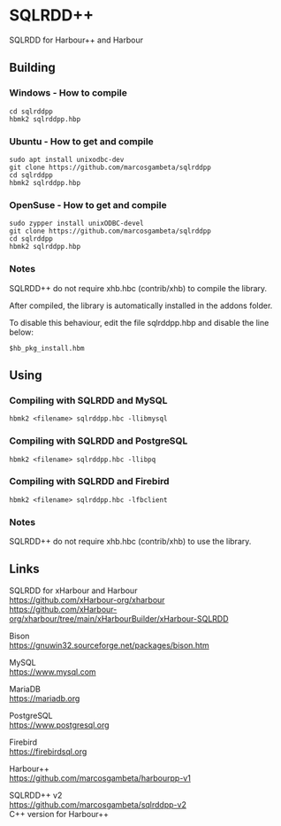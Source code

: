 # SQLRDD++

SQLRDD for Harbour++ and Harbour

## Building

### Windows - How to compile
```Batch
cd sqlrddpp
hbmk2 sqlrddpp.hbp
```

### Ubuntu - How to get and compile
```Batch
sudo apt install unixodbc-dev
git clone https://github.com/marcosgambeta/sqlrddpp
cd sqlrddpp
hbmk2 sqlrddpp.hbp
```

### OpenSuse - How to get and compile
```Batch
sudo zypper install unixODBC-devel
git clone https://github.com/marcosgambeta/sqlrddpp
cd sqlrddpp
hbmk2 sqlrddpp.hbp
```

### Notes

SQLRDD++ do not require xhb.hbc (contrib/xhb) to compile the library.

After compiled, the library is automatically installed in the addons folder.

To disable this behaviour, edit the file sqlrddpp.hbp and disable the line below:

```
$hb_pkg_install.hbm
```

## Using

### Compiling with SQLRDD and MySQL
```Batch
hbmk2 <filename> sqlrddpp.hbc -llibmysql
```

### Compiling with SQLRDD and PostgreSQL
```Batch
hbmk2 <filename> sqlrddpp.hbc -llibpq
```

### Compiling with SQLRDD and Firebird
```Batch
hbmk2 <filename> sqlrddpp.hbc -lfbclient
```
### Notes

SQLRDD++ do not require xhb.hbc (contrib/xhb) to use the library.

## Links

SQLRDD for xHarbour and Harbour  
https://github.com/xHarbour-org/xharbour  
https://github.com/xHarbour-org/xharbour/tree/main/xHarbourBuilder/xHarbour-SQLRDD  

Bison  
https://gnuwin32.sourceforge.net/packages/bison.htm  

MySQL  
https://www.mysql.com  

MariaDB  
https://mariadb.org  

PostgreSQL  
https://www.postgresql.org  

Firebird  
https://firebirdsql.org  

Harbour++  
https://github.com/marcosgambeta/harbourpp-v1  

SQLRDD++ v2  
https://github.com/marcosgambeta/sqlrddpp-v2  
C++ version for Harbour++
